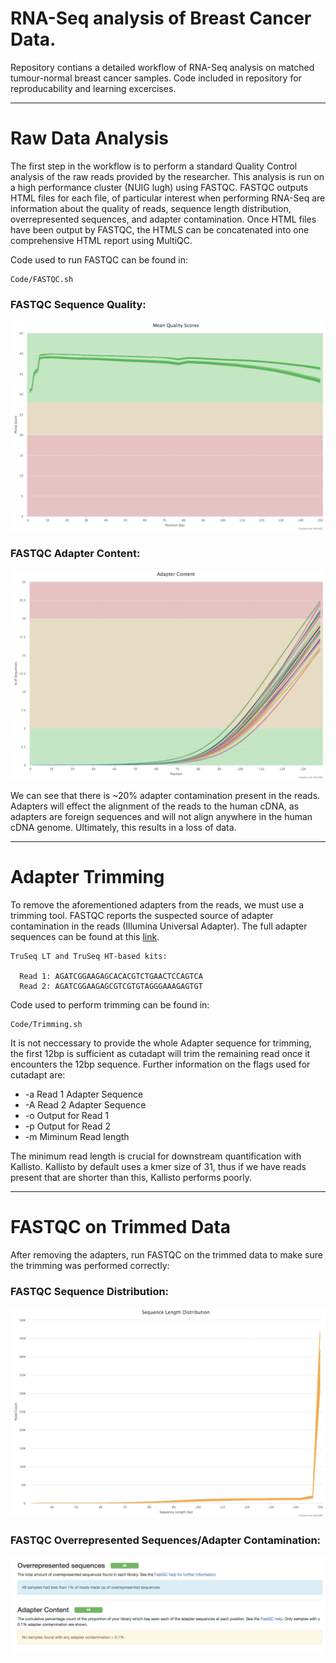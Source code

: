 # RNA-Seq analysis of Breast Cancer Data.
Repository contians a detailed workflow of RNA-Seq analysis on matched tumour-normal breast cancer samples. Code included in repository for reproducability and learning excercises. 
***
# Raw Data Analysis
The first step in the workflow is to perform a standard Quality Control analysis of the raw reads provided by the researcher. This analysis is run on a high performance cluster (NUIG lugh) using FASTQC. FASTQC outputs HTML files for each file, of particular interest when performing RNA-Seq are information about the quality of reads, sequence length distribution, overrepresented sequences, and adapter contamination. Once HTML files have been output by FASTQC, the HTMLS can be concatenated into one comprehensive HTML report using MultiQC. 

Code used to run FASTQC can be found in: 
```
Code/FASTQC.sh
```
### FASTQC Sequence Quality: 
![alt text](https://github.com/BarryD237/D-O-Connor/blob/master/Images/fastqc_per_base_sequence_quality_plot_before.png)
### FASTQC Adapter Content:
![alt text](https://github.com/BarryD237/D-O-Connor/blob/master/Images/fastqc_adapter_content_plot_before.png)

We can see that there is ~20% adapter contamination present in the reads. Adapters will effect the alignment of the reads to the human cDNA, as adapters are foreign sequences and will not align anywhere in the human cDNA genome. Ultimately, this results in a loss of data. 
***
# Adapter Trimming
To remove the aforementioned adapters from the reads, we must use a trimming tool. FASTQC reports the suspected source of adapter contamination in the reads (Illumina Universal Adapter). The full adapter sequences can be found at this [link](https://support.illumina.com/bulletins/2016/12/what-sequences-do-i-use-for-adapter-trimming.html). 
```
TruSeq LT and TruSeq HT-based kits:

  Read 1: AGATCGGAAGAGCACACGTCTGAACTCCAGTCA
  Read 2: AGATCGGAAGAGCGTCGTGTAGGGAAAGAGTGT
```
Code used to perform trimming can be found in:
```
Code/Trimming.sh
```
It is not neccessary to provide the whole Adapter sequence for trimming, the first 12bp is sufficient as cutadapt will trim the remaining read once it encounters the 12bp sequence. Further information on the flags used for cutadapt are:
* -a Read 1 Adapter Sequence
* -A Read 2 Adapter Sequence
* -o Output for Read 1
* -p Output for Read 2
* -m Miminum Read length

The minimum read length is crucial for downstream quantification with Kallisto. Kallisto by default uses a kmer size of 31, thus if we have reads present that are shorter than this, Kallisto performs poorly. 
***
# FASTQC on Trimmed Data
After removing the adapters, run FASTQC on the trimmed data to make sure the trimming was performed correctly:
### FASTQC Sequence Distribution:
![alt text](https://github.com/BarryD237/D-O-Connor/blob/master/Images/fastqc_sequence_length_distribution_plot.png)
### FASTQC Overrepresented Sequences/Adapter Contamination:
![alt text](https://github.com/BarryD237/D-O-Connor/blob/master/Images/after_trimming.png)
